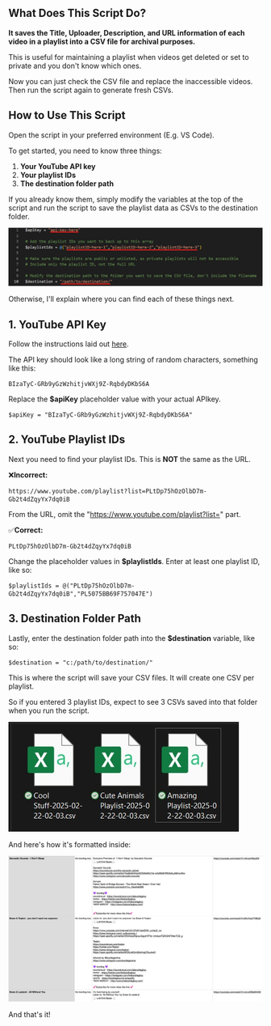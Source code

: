 ## What Does This Script Do?

**It saves the Title, Uploader, Description, and URL information of each video in a playlist into a CSV file for archival purposes.**

This is useful for maintaining a playlist when videos get deleted or set to private and you don't know which ones. 

Now you can just check the CSV file and replace the inaccessible videos. Then run the script again to generate fresh CSVs.

## How to Use This Script
Open the script in your preferred environment (E.g. VS Code).

To get started, you need to know three things:
1. **Your YouTube API key**
2. **Your playlist IDs**
3. **The destination folder path**

If you already know them, simply modify the variables at the top of the script and run the script to save the playlist data as CSVs to the destination folder.

![](https://github.com/mcyhsu/YTPlaylistBackup-PS/blob/main/Assets/change-these-values.jpg?raw=true)

Otherwise, I'll explain where you can find each of these things next.

## 1. YouTube API Key
Follow the instructions laid out [here](https://developers.google.com/youtube/v3/getting-started).

The API key should look like a long string of random characters, something like this:
```
BIzaTyC-GRb9yGzWzhitjvWXj9Z-RqbdyDKbS6A
```
Replace the **$apiKey** placeholder value with your actual APIkey.
```
$apiKey = "BIzaTyC-GRb9yGzWzhitjvWXj9Z-RqbdyDKbS6A"
```

## 2. YouTube Playlist IDs
Next you need to find your playlist IDs. This is **NOT** the same as the URL.

 :x:**Incorrect:**
```
https://www.youtube.com/playlist?list=PLtDp75hOzOlbD7m-Gb2t4dZqyYx7dq0iB
```
From the URL, omit the "https://www.youtube.com/playlist?list=" part.

:white_check_mark:**Correct:**
```
PLtDp75hOzOlbD7m-Gb2t4dZqyYx7dq0iB
```
Change the placeholder values in **$playlistIds**. Enter at least one playlist ID, like so:
```
$playlistIds = @("PLtDp75hOzOlbD7m-Gb2t4dZqyYx7dq0iB","PL5075BB69F757047E")
```

## 3. Destination Folder Path
Lastly, enter the destination folder path into the **$destination** variable, like so:
```
$destination = "c:/path/to/destination/"
```
This is where the script will save your CSV files. It will create one CSV per playlist.

So if you entered 3 playlist IDs, expect to see 3 CSVs saved into that folder when you run the script.

![](https://github.com/mcyhsu/YTPlaylistBackup-PS/blob/main/Assets/csv-files.jpg?raw=true)

And here's how it's formatted inside:

![](https://github.com/mcyhsu/YTPlaylistBackup-PS/blob/main/Assets/inside-csv.png?raw=true)

And that's it!
